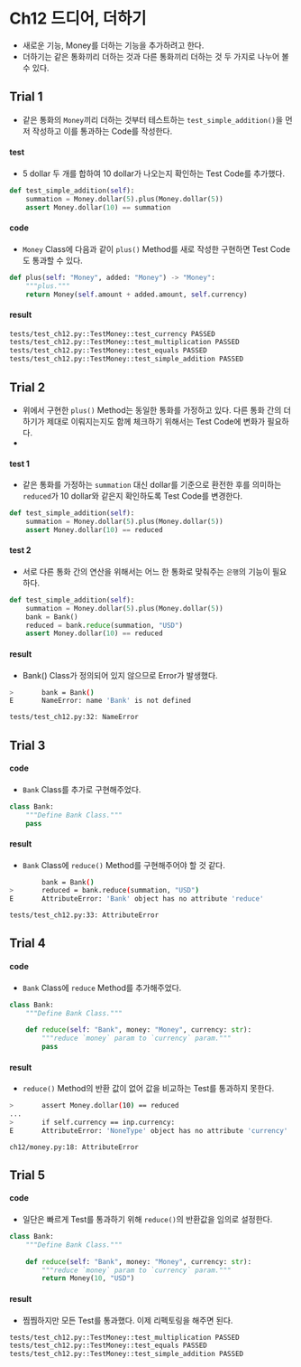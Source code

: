 # Ch12 드디어, 더하기

- 새로운 기능, Money를 더하는 기능을 추가하려고 한다.
- 더하기는 같은 통화끼리 더하는 것과 다른 통화끼리 더하는 것 두 가지로 나누어 볼 수 있다.

## Trial 1

- 같은 통화의 `Money`끼리 더하는 것부터 테스트하는 `test_simple_addition()`을 먼저 작성하고 이를 통과하는 Code를 작성한다.

#### test

- 5 dollar 두 개를 합하여 10 dollar가 나오는지 확인하는 Test Code를 추가했다.

```python
def test_simple_addition(self):
    summation = Money.dollar(5).plus(Money.dollar(5))
    assert Money.dollar(10) == summation
```

#### code

- `Money` Class에 다음과 같이 `plus()` Method를 새로 작성한 구현하면 Test Code도 통과할 수 있다.

```python
def plus(self: "Money", added: "Money") -> "Money":
    """plus."""
    return Money(self.amount + added.amount, self.currency)
```

#### result

```bash
tests/test_ch12.py::TestMoney::test_currency PASSED
tests/test_ch12.py::TestMoney::test_multiplication PASSED
tests/test_ch12.py::TestMoney::test_equals PASSED
tests/test_ch12.py::TestMoney::test_simple_addition PASSED
```

## Trial 2

- 위에서 구현한 `plus()` Method는 동일한 통화를 가정하고 있다. 다른 통화 간의 더하기가 제대로 이뤄지는지도 함께 체크하기 위해서는 Test Code에 변화가 필요하다.
- 

#### test 1

- 같은 통화를 가정하는 `summation` 대신 dollar를 기준으로 환전한 후를 의미하는 `reduced`가 10 dollar와 같은지 확인하도록 Test Code를 변경한다.

```python
def test_simple_addition(self):
    summation = Money.dollar(5).plus(Money.dollar(5))
    assert Money.dollar(10) == reduced
```

#### test 2

- 서로 다른 통화 간의 연산을 위해서는 어느 한 통화로 맞춰주는 `은행`의 기능이 필요하다.

```python
def test_simple_addition(self):
    summation = Money.dollar(5).plus(Money.dollar(5))
    bank = Bank()
    reduced = bank.reduce(summation, "USD")
    assert Money.dollar(10) == reduced
```

#### result

- Bank() Class가 정의되어 있지 않으므로 Error가 발생했다.

```bash
>       bank = Bank()
E       NameError: name 'Bank' is not defined

tests/test_ch12.py:32: NameError
```

## Trial 3

#### code 

- `Bank` Class를 추가로 구현해주었다.

```python
class Bank:
    """Define Bank Class."""
    pass
```

#### result

- `Bank` Class에 `reduce()` Method를 구현해주어야 할 것 같다.

```bash
        bank = Bank()
>       reduced = bank.reduce(summation, "USD")
E       AttributeError: 'Bank' object has no attribute 'reduce'

tests/test_ch12.py:33: AttributeError
```

## Trial 4

#### code 

- `Bank` Class에 `reduce` Method를 추가해주었다.

```python
class Bank:
    """Define Bank Class."""
    
    def reduce(self: "Bank", money: "Money", currency: str):
        """reduce `money` param to `currency` param."""
        pass
```

#### result

- `reduce()` Method의 반환 값이 없어 값을 비교하는 Test를 통과하지 못한다.

```bash
>       assert Money.dollar(10) == reduced
...
>       if self.currency == inp.currency:
E       AttributeError: 'NoneType' object has no attribute 'currency'

ch12/money.py:18: AttributeError
```

## Trial 5

#### code 

- 일단은 빠르게 Test를 통과하기 위해 `reduce()`의 반환값을 임의로 설정한다.

```python
class Bank:
    """Define Bank Class."""
    
    def reduce(self: "Bank", money: "Money", currency: str):
        """reduce `money` param to `currency` param."""
        return Money(10, "USD")
```

#### result

- 찜찜하지만 모든 Test를 통과했다. 이제 리펙토링을 해주면 된다.

```bash
tests/test_ch12.py::TestMoney::test_multiplication PASSED
tests/test_ch12.py::TestMoney::test_equals PASSED
tests/test_ch12.py::TestMoney::test_simple_addition PASSED
```

